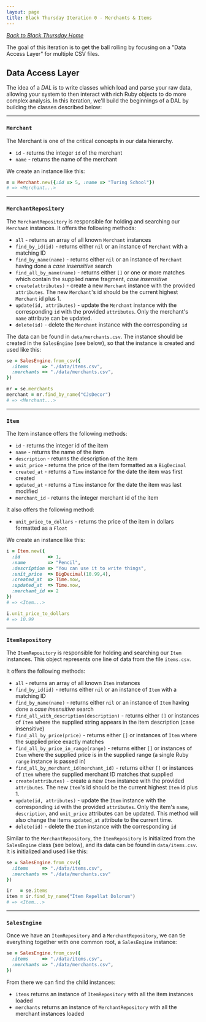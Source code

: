 ```yaml
---
layout: page
title: Black Thursday Iteration 0 - Merchants & Items
---
```

_[Back to Black Thursday Home](./index)_

The goal of this iteration is to get the ball rolling by focusing on a "Data Access Layer" for multiple CSV files.

## Data Access Layer

The idea of a *DAL* is to write classes which load and parse your raw data, allowing your system to then interact with rich Ruby objects to do more complex analysis. In this iteration, we'll build the beginnings of a DAL by building the classes described below:

---

### `Merchant`

The Merchant is one of the critical concepts in our data hierarchy.

*   `id` - returns the integer `id` of the merchant
*   `name` - returns the name of the merchant

We create an instance like this:

```ruby
m = Merchant.new({:id => 5, :name => "Turing School"})
# => <Merchant...>
```

---

### `MerchantRepository`

The `MerchantRepository` is responsible for holding and searching our `Merchant`
instances. It offers the following methods:

*   `all` - returns an array of all known `Merchant` instances
*   `find_by_id(id)` - returns either `nil` or an instance of `Merchant` with a matching ID
*   `find_by_name(name)` - returns either `nil` or an instance of `Merchant` having done a *case insensitive* search
*   `find_all_by_name(name)` - returns either `[]` or one or more matches which contain the supplied name fragment, *case insensitive*
*    `create(attributes)` - create a new `Merchant` instance with the provided `attributes`. The new `Merchant`'s id should be the current highest `Merchant` id plus 1.
*    `update(id, attributes)` - update the `Merchant` instance with the corresponding `id` with the provided `attributes`. Only the merchant's `name` attribute can be updated.
*    `delete(id)` - delete the `Merchant` instance with the corresponding `id`

The data can be found in `data/merchants.csv`. The instance should be created in the `SalesEngine` (see below), so that the instance is created and used like this:

```ruby
se = SalesEngine.from_csv({
  :items     => "./data/items.csv",
  :merchants => "./data/merchants.csv",
})

mr = se.merchants
merchant = mr.find_by_name("CJsDecor")
# => <Merchant...>
```

---

### `Item`

The Item instance offers the following methods:

*   `id` - returns the integer id of the item
*   `name` - returns the name of the item
*   `description` - returns the description of the item
*   `unit_price` - returns the price of the item formatted as a `BigDecimal`
*   `created_at` - returns a `Time` instance for the date the item was first created
*   `updated_at` - returns a `Time` instance for the date the item was last modified
*   `merchant_id` - returns the integer merchant id of the item

It also offers the following method:

*   `unit_price_to_dollars` - returns the price of the item in dollars formatted as a `Float`

We create an instance like this:

```ruby
i = Item.new({
  :id          => 1,
  :name        => "Pencil",
  :description => "You can use it to write things",
  :unit_price  => BigDecimal(10.99,4),
  :created_at  => Time.now,
  :updated_at  => Time.now,
  :merchant_id => 2
})
# => <Item...>

i.unit_price_to_dollars
# => 10.99
```

---

### `ItemRepository`

The `ItemRepository` is responsible for holding and searching our `Item`
instances. This object represents one line of data from the file `items.csv`.

It offers the following methods:

*   `all` - returns an array of all known `Item` instances
*   `find_by_id(id)` - returns either `nil` or an instance of `Item` with a matching ID
*   `find_by_name(name)` - returns either `nil` or an instance of `Item` having done a *case insensitive* search
*   `find_all_with_description(description)` - returns either `[]` or instances of `Item` where the supplied string appears in the item description (case insensitive)
*   `find_all_by_price(price)` - returns either `[]` or instances of `Item` where the supplied price exactly matches
*   `find_all_by_price_in_range(range)` - returns either `[]` or instances of `Item` where the supplied price is in the supplied range (a single Ruby `range` instance is passed in)
*   `find_all_by_merchant_id(merchant_id)` - returns either `[]` or instances of `Item` where the supplied merchant ID matches that supplied
*    `create(attributes)` - create a new `Item` instance with the provided `attributes`. The new `Item`'s id should be the current highest `Item` id plus 1.
*    `update(id, attributes)` - update the `Item` instance with the corresponding `id` with the provided `attributes`. Only the item's `name`, `description`, and `unit_price` attributes can be updated. This method will also change the items `updated_at` attribute to the current time.
*    `delete(id)` - delete the `Item` instance with the corresponding `id`

Similar to the `MerchantRepository`, the `ItemRepository` is initialized from the `SalesEngine` class (see below), and its data can be found in `data/items.csv`. It is initialized and used like this:

```ruby
se = SalesEngine.from_csv({
  :items     => "./data/items.csv",
  :merchants => "./data/merchants.csv"
})

ir   = se.items
item = ir.find_by_name("Item Repellat Dolorum")
# => <Item...>
```

---

### `SalesEngine`

Once we have an `ItemRepository` and a `MerchantRepository`, we can tie everything together with one common root, a `SalesEngine` instance:

```ruby
se = SalesEngine.from_csv({
  :items     => "./data/items.csv",
  :merchants => "./data/merchants.csv",
})
```

From there we can find the child instances:

*   `items` returns an instance of `ItemRepository` with all the item instances loaded
*   `merchants` returns an instance of `MerchantRepository` with all the merchant instances loaded
